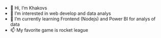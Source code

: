 - 👋 Hi, I’m Khakovs
- 👀 I’m interested in web develop and data analys
- 🌱 I’m currently learning Frontend (Nodejs) and Power BI for analys of data
- 📫 My favorite game is rocket league

<!---
JKhakov/JKhakov is a ✨ special ✨ repository because its `README.md` (this file) appears on your GitHub profile.
You can click the Preview link to take a look at your changes.
--->
